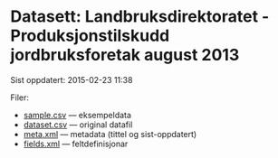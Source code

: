 # Datasett:     Landbruksdirektoratet - Produksjonstilskudd jordbruksforetak august 2013
 Sist oppdatert: 2015-02-23 11:38

 Filer:
 - [sample.csv](sample.csv) — eksempeldata
 - [dataset.csv](dataset.csv) — original datafil
 - [meta.xml](meta.xml) — metadata (tittel og sist-oppdatert)
 - [fields.xml](fields.xml) — feltdefinisjonar


